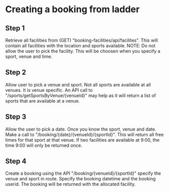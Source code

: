 # Creating a booking from ladder
## Step 1 

Retrieve all facilities from (GET) "booking-facilities/api/facilites". This will contain all facilities with the location and sports available. 
NOTE: Do not allow the user to pick the facility. This will be choosen when you specify a sport, venue and time.

## Step 2
Allow user to pick a venue and sport. Not all sports are available at all venues. It is venue specific. 
An API call to "/sports/getSportsByVenue/{venueId}" may help as it will return a list of sports that are available at a venue.

## Step 3
Allow the user to pick a date. Once you know the sport, venue and date. Make a call to "/booking/{date}/{venueId}/{sportId}". This will return all free times for that sport at that venue. If two facilities are available at 9:00, the time 9:00 will only be returned once.

## Step 4
Create a booking using the API "/booking/{venueId}/{sportId}" specify the venue and sport in route. Specify the booking datetime and the booking userid. The booking will be returned with the allocated facility.
